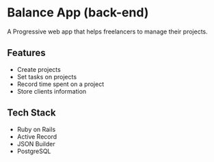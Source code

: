 # Balance App (back-end)

A Progressive web app that helps freelancers to manage their projects.

## Features

- Create projects
- Set tasks on projects
- Record time spent on a project
- Store clients information

## Tech Stack

- Ruby on Rails
- Active Record
- JSON Builder
- PostgreSQL
